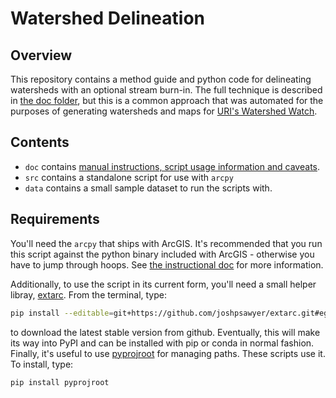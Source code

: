 # Watershed Delineation

## Overview

This repository contains a method guide and python code for delineating watersheds with an optional stream burn-in. The full technique is described in [the doc folder](doc/README.md), but this is a common approach that was automated for the purposes of generating watersheds and maps for [URI's Watershed Watch](https://web.uri.edu/watershedwatch/).

## Contents

- `doc` contains [manual instructions, script usage information and caveats](doc/README.md).
- `src` contains a standalone script for use with `arcpy`
- `data` contains a small sample dataset to run the scripts with.

## Requirements

You'll need the `arcpy` that ships with ArcGIS. It's recommended that you run this script against the python binary included with ArcGIS - otherwise you have to jump through hoops. See [the instructional doc](doc/README.me) for more information.

Additionally, to use the script in its current form, you'll need a small helper libray, [extarc](https://github.com/joshpsawyer/extarc). From the terminal, type:

```bash
pip install --editable=git+https://github.com/joshpsawyer/extarc.git#egg=extarc
```

to download the latest stable version from github. Eventually, this will make its way into PyPI and can be installed with pip or conda in normal fashion. Finally, it's useful to use [pyprojroot](https://github.com/chendaniely/pyprojroot) for managing paths. These scripts use it. To install, type:

```bash
pip install pyprojroot
```

